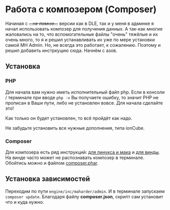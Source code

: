 # Работа с композером (Composer)

Начиная с ~~*...не помню...*~~ версии как в DLE, так и у меня в админке я начал использовать композер для получения данных. А так-как многие жаловались на то, что вспомогательные файлы "очень" тяжёлые и их очень много, то я и решил устанавливать их уже по мере установки самой MH Admin. Но, не всегда это работает, к сожалению. Поэтому и решил добавить инстркуцию сюда. Начнём с азов.

## Установка

### PHP

Для начала вам нужно иметь исполнительный файл php. Если в консоли / терминале при вводе `php -v` Вы получаете ошибку, то значит PHP не прописан в Ваши пути, либо не установлен вовсе. Для начала сделайте это!

Как только он будет установлен, то всё пройдёт как надо.

Не забудьте установить все нужные дополнения, типа ionCube.

### Composer

Для композера есть ряд инструкций: [для линукса и мака](https://getcomposer.org/doc/00-intro.md#installation-linux-unix-macos) и [для винды](https://getcomposer.org/doc/00-intro.md#installation-windows). На винде часто может не распознавать композер в терминале. Обойтись можно и файлом [composer.phar](https://getcomposer.org/download/).


## Установка зависимостей

Переходим по пути `engine/inc/maharder/admin`. И в терминале запускаем `composer update`. Благодаря файлу **composer.json**, скрипт сам установит что и куда нужно.